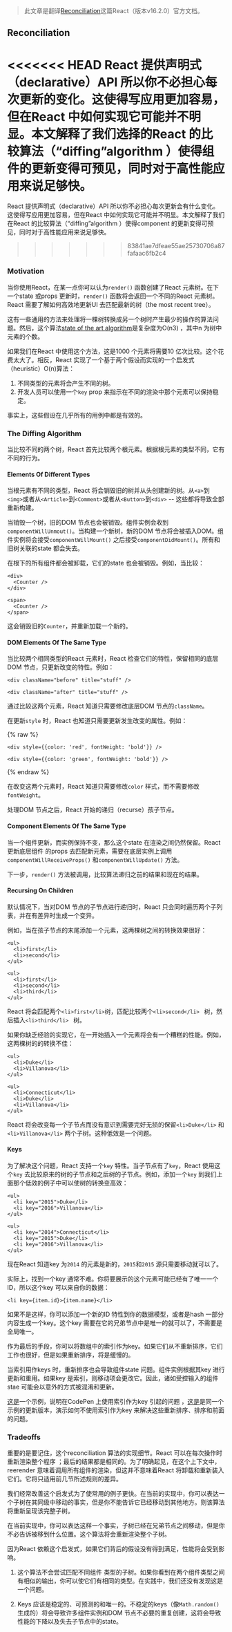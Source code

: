 > 此文章是翻译[Reconciliation](https://reactjs.org/docs/reconciliation.html)这篇React（版本v16.2.0）官方文档。

## Reconciliation

<<<<<<< HEAD
React 提供声明式（declarative）API 所以你不必担心每次更新的变化。这使得写应用更加容易，但在React 中如何实现它可能并不明显。本文解释了我们选择的React 的比较算法（“diffing”algorithm ）使得组件的更新变得可预见，同时对于高性能应用来说足够快。
=======
React 提供声明式（declarative）API 所以你不必担心每次更新会有什么变化。这使得写应用更加容易，但在React 中如何实现它可能并不明显。本文解释了我们在React 的比较算法（“diffing”algorithm ）使得component 的更新变得可预见，同时对于高性能应用来说足够快。
>>>>>>> 83841ae7dfeae55ae25730706a87fafaac6fb2c4

### Motivation

当你使用React，在某一点你可以认为`render()` 函数创建了React 元素树。在下一个state 或props 更新时，`render()` 函数将会返回一个不同的React 元素树。React 需要了解如何高效地更新UI 去匹配最新的树（the most recent tree）。

这有一些通用的方法来处理将一棵树转换成另一个树时产生最少的操作的算法问题。然后，这个算法[state of the art algorithm](http://grfia.dlsi.ua.es/ml/algorithms/references/editsurvey_bille.pdf)是复杂度为O(n3) ，其中n 为树中元素的个数。

如果我们在React 中使用这个方法，这是1000 个元素将需要10 亿次比较。这个花费太大了。相反，React 实现了一个基于两个假设而实现的一个启发式（heuristic）O(n)算法：

1. 不同类型的元素将会产生不同的树。
2. 开发人员可以使用一个`key` prop 来指示在不同的渲染中那个元素可以保持稳定。

事实上，这些假设在几乎所有的用例中都是有效的。

### The Diffing Algorithm

当比较不同的两个树，React 首先比较两个根元素。根据根元素的类型不同，它有不同的行为。

#### Elements Of Different Types

当根元素有不同的类型，React 将会销毁旧的树并从头创建新的树。从`<a>`到`<img>`或者从`<Article>`到`<Comment>`或者从`<Button>`到`<div>` -- 这些都将导致全部重新构建。

当销毁一个树，旧的DOM 节点也会被销毁。组件实例会收到`componentWillUnmout()`。当构建一个新树，新的DOM 节点将会被插入DOM。组件实例将会接受`componentWillMount()` 之后接受`componentDidMount()`。所有和旧树关联的state 都会失去。

在根下的所有组件都会被卸载，它们的state 也会被销毁。例如，当比较：

```
<div>
  <Counter />
</div>

<span>
  <Counter />
</span>
```

这会销毁旧的`Counter`，并重新加载一个新的。

#### DOM Elements Of The Same Type

当比较两个相同类型的React 元素时，React 检查它们的特性，保留相同的底层DOM 节点，只更新改变的特性。例如：

```
<div className="before" title="stuff" />

<div className="after" title="stuff" />
```

通过比较这两个元素，React 知道只需要修改底层DOM 节点的`className`。

在更新`style` 时，React 也知道只需要更新发生改变的属性。例如：

{% raw %}
```
<div style={{color: 'red', fontWeight: 'bold'}} />

<div style={{color: 'green', fontWeight: 'bold'}} />
```
{% endraw %}

在改变这两个元素时，React 知道只需要修改`color` 样式，而不需要修改`fontWeight`。

处理DOM 节点之后，React 开始的递归（recurse）孩子节点。

#### Component Elements Of The Same Type

当一个组件更新，而实例保持不变，那么这个state 在渲染之间仍然保留。React 更新底层组件 的props 去匹配新元素，需要在底层实例上调用`componentWillReceiveProps()` 和`componentWillUpdate()` 方法。

下一步，`render()` 方法被调用，比较算法递归之前的结果和现在的结果。

#### Recursing On Children

默认情况下，当对DOM 节点的子节点进行递归时，React 只会同时遍历两个子列表，并在有差异时生成一个变异。

例如，当在孩子节点的末尾添加一个元素，这两棵树之间的转换效果很好：

```
<ul>
  <li>first</li>
  <li>second</li>
</ul>

<ul>
  <li>first</li>
  <li>second</li>
  <li>third</li>
</ul>
```

React 将会匹配两个`<li>first</li>`树，匹配比较两个`<li>second</li> ` 树，然后插入`<li>third</li> ` 树。

如果你缺乏经验的实现它，在一开始插入一个元素将会有一个糟糕的性能。例如， 这两棵树的的转换不佳：

```
<ul>
  <li>Duke</li>
  <li>Villanova</li>
</ul>

<ul>
  <li>Connecticut</li>
  <li>Duke</li>
  <li>Villanova</li>
</ul>
```

React 将会改变每一个子节点而没有意识到需要完好无损的保留`<li>Duke</li>` 和`<li>Villanova</li>` 两个子树。这种低效是一个问题。

#### Keys

为了解决这个问题，React 支持一个`key` 特性。当子节点有了`key`，React 使用这个`key` 去比较原来的树的子节点和之后树的子节点。例如，添加一个`key` 到我们上面那个低效的例子中可以使树的转换变高效：

```
<ul>
  <li key="2015">Duke</li>
  <li key="2016">Villanova</li>
</ul>

<ul>
  <li key="2014">Connecticut</li>
  <li key="2015">Duke</li>
  <li key="2016">Villanova</li>
</ul>
```

现在React 知道key 为`2014` 的元素是新的，`2015`和`2015` 源只需要移动就可以了。

实际上，找到一个key 通常不难。你将要展示的这个元素可能已经有了唯一一个ID，所以这个key 可以来自你的数据：

```
<li key={item.id}>{item.name}</li>
```

如果不是这样，你可以添加一个新的ID 特性到你的数据模型，或者是hash 一部分内容生成一个key。这个key 需要在它的兄弟节点中是唯一的就可以了，不需要是全局唯一。

作为最后的手段，你可以将数组中的索引作为key。如果它们从不重新排序，它们工作也很好，但是如果重新排序，将是缓慢的。

当索引用作keys 时，重新排序也会导致组件state 问题。组件实例根据其key 进行更新和重用。如果key 是索引，则移动项会更改它。因此，诸如受控输入的组件stae 可能会以意外的方式被混淆和更新。

[这是](https://reactjs.org/redirect-to-codepen/reconciliation/index-used-as-key)一个示例，说明在CodePen 上使用索引作为key 引起的问题 ，[这是](https://reactjs.org/redirect-to-codepen/reconciliation/no-index-used-as-key)是同一个示例的更新版本，演示如何不使用索引作为key 来解决这些重新排序、排序和前面的问题。

### Tradeoffs

重要的是要记住，这个reconciliation 算法的实现细节。React 可以在每次操作时重新渲染整个程序
；最后的结果都是相同的。为了明确起见，在这个上下文中，reerender 意味着调用所有组件的渲染，但这并不意味着React 将卸载和重新装入它们。它将只适用前几节所述规则的差异。

我们经常改善这个启发式为了使常用的例子更快。在当前的实现中，你可以表达一个子树在其同级中移动的事实，但是你不能告诉它已经移动到其他地方。则该算法将重新呈现该完整子树。

在当前实现中，你可以表达这样一个事实，子树已经在兄弟节点之间移动，但是你不必告诉被移到什么位置。这个算法将会重新渲染整个子树。

因为React 依赖这个启发式，如果它们背后的假设没有得到满足，性能将会受到影响。

1. 这个算法不会尝试匹配不同组件 类型的子树。如果你看到在两个组件类型之间有相似的输出，你可以使它们有相同的类型。在实践中，我们还没有发现这是一个问题。

2. Keys 应该是稳定的、可预测的和唯一的。不稳定的keys（像`Math.random()`生成的）将会导致许多组件实例和DOM 节点不必要的重复创建，这将会导致性能的下降以及失去子节点中的state。
